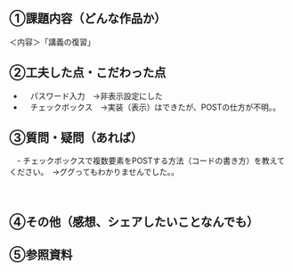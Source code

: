 ## ①課題内容（どんな作品か）
＜内容＞「講義の復習」<br>



## ②工夫した点・こだわった点
- 　パスワード入力　→非表示設定にした
- 　チェックボックス　→実装（表示）はできたが、POSTの仕方が不明。。


## ③質問・疑問（あれば）
　- チェックボックスで複数要素をPOSTする方法（コードの書き方）を教えてください。　→ググってもわかりませんでした。。

　

## ④その他（感想、シェアしたいことなんでも）


  
 ## ⑤参照資料

